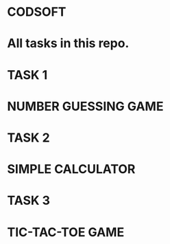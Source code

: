 # CODSOFT
# All tasks in this repo.
#       TASK 1
# NUMBER GUESSING GAME
#       TASK 2
# SIMPLE CALCULATOR
#       TASK 3
# TIC-TAC-TOE GAME
